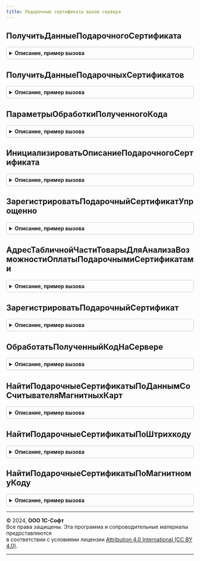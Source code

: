 ```yaml
---
title: Подарочные сертификаты вызов сервера
---
```



## ПолучитьДанныеПодарочногоСертификата
<details style="margin: 1em 0; padding: 0.5em; border: 1px solid #ccc; border-radius: 6px;">

<summary style="font-weight: bold; cursor: pointer;">Описание, пример вызова</summary>

```bsl

// Возвращает структуру с данными подарочного сертификата на конец дня текущей даты сеанса, включая границу.
//
// Параметры:
//  ПодарочныйСертификат - СправочникСсылка.ПодарочныеСертификаты - Подарочный сертификат.
//  ВидПодарочногоСертификата - СправочникСсылка.ВидыПодарочныхСертификатов - Вид подарочного сертификата.
//
// Возвращаемое значение:
//  см. ПодарочныеСертификатыВызовСервера.ИнициализироватьОписаниеПодарочногоСертификата
//
Функция ПолучитьДанныеПодарочногоСертификата(ПодарочныйСертификат, ВидПодарочногоСертификата = Неопределено) Экспорт
```

Пример вызова
```bsl
Результат = ПодарочныеСертификатыВызовСервера.ПолучитьДанныеПодарочногоСертификата(ПодарочныйСертификат, ВидПодарочногоСертификата);
```
</details>

## ПолучитьДанныеПодарочныхСертификатов
<details style="margin: 1em 0; padding: 0.5em; border: 1px solid #ccc; border-radius: 6px;">

<summary style="font-weight: bold; cursor: pointer;">Описание, пример вызова</summary>

```bsl

// Возвращает соответствие, где ключом является ссылка на справочник Подарочные сертификаты,
// а значением структура с данными подарочного сертификата.
//
// Параметры:
//  ПодарочныеСертификаты - Массив Из СправочникСсылка.ПодарочныеСертификаты - Подарочные сертификат.
//  ТекущаяДата - Дата, Неопределено - Если передана дата, то остатки и срез последих будут посчитаны на конец дня, включая границу,
//										иначе будет использован конец дня текущей даты сеанса.
//  ТекущийДокумент - ДокументСсылка, Неопределено - Если передана ссылка, то остатки и срез последних будут посчитаны на момент времени исключая границу;
//													При этом, если значение ТекущаяДата не задано, то будет использована ТекущаяДатаСеанса.
//
// Возвращаемое значение:
//  Соответствие из КлючИЗначение:
//  * Ключ - СправочникСсылка.ПодарочныеСертификаты
//  * Значение - см. ПодарочныеСертификатыВызовСервера.ИнициализироватьОписаниеПодарочногоСертификата
//
Функция ПолучитьДанныеПодарочныхСертификатов(ПодарочныеСертификаты, ТекущаяДата = Неопределено, ТекущийДокумент = Неопределено) Экспорт
```

Пример вызова
```bsl
Результат = ПодарочныеСертификатыВызовСервера.ПолучитьДанныеПодарочныхСертификатов(ПодарочныеСертификаты, ТекущаяДата, ТекущийДокумент);
```
</details>

## ПараметрыОбработкиПолученногоКода
<details style="margin: 1em 0; padding: 0.5em; border: 1px solid #ccc; border-radius: 6px;">

<summary style="font-weight: bold; cursor: pointer;">Описание, пример вызова</summary>

```bsl

// Возращает структуру параметров, которая используется при обработке кода подарочного сертификата.
//
// Возвращаемое значение:
//  Структура - Структура со свойствами:
//   * Отборы - Структура - Дополнительные отборы при поиске подарочных сертификатов;
//							может иметь свойства, например: Организация, Статус, Валюта, УчетПодарочныхСертификатов2_5;
//							если свойство РегистрироватьНовые установлено в значение Истина, то в методе ПодарочныеСертификатыВызовСервера.ОбработатьПолученныйКодНаСервере
//							отбор по полю Статус отключается, так как оно не является ключевым для проверки уникальности подарочного сертификата.
//   * РегистрироватьНовые - Булево - Необходимость регистрации подарочных сертификатов, которые не были найдены по коду.
//
Функция ПараметрыОбработкиПолученногоКода() Экспорт
```

Пример вызова
```bsl
Результат = ПодарочныеСертификатыВызовСервера.ПараметрыОбработкиПолученногоКода() 
```
</details>

## ИнициализироватьОписаниеПодарочногоСертификата
<details style="margin: 1em 0; padding: 0.5em; border: 1px solid #ccc; border-radius: 6px;">

<summary style="font-weight: bold; cursor: pointer;">Описание, пример вызова</summary>

```bsl

// Функция возвращает пустую структуру данных подарочного сертификата.
//
// Возвращаемое значение:
//  Структура - Структура со свойствами:
//   * Ссылка - СправочникСсылка.ПодарочныеСертификаты - Подарочный сертификат.
//   * Штрихкод - Строка - Штрихкод.
//   * МагнитныйКод - Строка - Магнитный код.
//   * СерийныйНомер - Строка - Серийный номер.
//   * ВидПодарочногоСертификата - СправочникСсылка.ВидыПодарочныхСертификатов - Вид подарочного сертификата.
//   * ЧастичнаяОплата - Булево - Если Истина, то сертификат многоразовый
//   * Наименование - Строка - Наименование подарочного сертификата.
//   * ТипКарты - ПеречислениеСсылка.ТипыКарт - Тип карты.
//   * СтатусАктивации - Булево - Статус активации подарочного сертификата.
//   * СтатусИзИсторииПодарочныхСертификатов - ПеречислениеСсылка.СтатусыПодарочныхСертификатов - Статус подарочного сертификата из регистра История подарочных сертификатов.
//   * Аннулирован - Булево - Признак того, что сертификат аннулирован.
//   * ОформленВозврат - Булево - Признак того, что был оформлен возврат сертификата.
//   * Номинал - Число - Номинал подарочного сертификата.
//   * Остаток - Число - Остаток номинала подарочного сертификата.
//   * Валюта - СправочникСсылка.Валюты - Валюта подарочного сертификата.
//   * СегментНоменклатуры - СправочникСсылка.СегментыНоменклатуры - Сегмент номенклатуры подарочного сертификата.
//   * ПериодДействия - ПеречислениеСсылка.Периодичность - Период действия подарочного сертификата.
//   * КоличествоПериодовДействия - Число - Количество периодов действия.
//   * ДатаНачалаДействия - Дата - Дата начала действия.
//   * ДатаОкончанияДействия - Дата - Дата окончания действия.
//   * ОбъектРасчетов - СправочникСсылка.ОбъектыРасчетов - Объект расчетов
//   * Партнер - СправочникСсылка.Партнеры - Партнер из объекта расчетов
//   * СтатьяДвиженияДенежныхСредствПродажа - СправочникСсылка.СтатьиДвиженияДенежныхСредств -
//   * СтатьяДвиженияДенежныхСредствВозврат - СправочникСсылка.СтатьиДвиженияДенежныхСредств -
//   * СтатьяДоходов - ПланВидовХарактеристикСсылка.СтатьиДоходов -
//   * АналитикаДоходов - Характеристика.СтатьиДоходов -
//
Функция ИнициализироватьОписаниеПодарочногоСертификата() Экспорт
```

Пример вызова
```bsl
Результат = ПодарочныеСертификатыВызовСервера.ИнициализироватьОписаниеПодарочногоСертификата() 
```
</details>

## ЗарегистрироватьПодарочныйСертификатУпрощенно
<details style="margin: 1em 0; padding: 0.5em; border: 1px solid #ccc; border-radius: 6px;">

<summary style="font-weight: bold; cursor: pointer;">Описание, пример вызова</summary>

```bsl

// Процедура записывает в базу данных подарочный сертификат на основании
// передаваемых данных о коде и виде сертификата.
//
// Параметры:
//  ВидПодарочногоСертификата - СправочникСсылка.ВидыПодарочныхСертификатов - Вид подарочного сертификата.
//  ТипКода - ПеречислениеСсылка.ТипыКодовКарт - Тип кода карты.
//  МагнитныйКод - Строка - Магнитный код.
//  Штрихкод - Строка - Штрихкод.
//
// Возвращаемое значение:
//  СправочникСсылка.ПодарочныеСертификаты - Зарегистрированный подарочный сертификат.
//
Функция ЗарегистрироватьПодарочныйСертификатУпрощенно(ВидПодарочногоСертификата, ТипКода, МагнитныйКод, Штрихкод) Экспорт
```

Пример вызова
```bsl
Результат = ПодарочныеСертификатыВызовСервера.ЗарегистрироватьПодарочныйСертификатУпрощенно(ВидПодарочногоСертификата, ТипКода, МагнитныйКод, Штрихкод) 
```
</details>

## АдресТабличнойЧастиТоварыДляАнализаВозможностиОплатыПодарочнымиСертификатами
<details style="margin: 1em 0; padding: 0.5em; border: 1px solid #ccc; border-radius: 6px;">

<summary style="font-weight: bold; cursor: pointer;">Описание, пример вызова</summary>

```bsl

//Возвращает адрес во временном хранилище с данными табличной части документа для анализа возможности оплаты подарочными сертификатами.
//
// Параметры:
//  Ссылка - ДокументСсылка, СправочникСсылка -
//  УникальныйИдентификатор - УникальныйИдентификатор - Уникальный идентификатор для привязки во временном хранилище.
//
// Возвращаемое значение:
//  Строка, Неопределено - Адрес во временном хранилище
//
Функция АдресТабличнойЧастиТоварыДляАнализаВозможностиОплатыПодарочнымиСертификатами(Знач Ссылка, Знач УникальныйИдентификатор) Экспорт
```

Пример вызова
```bsl
Результат = ПодарочныеСертификатыВызовСервера.АдресТабличнойЧастиТоварыДляАнализаВозможностиОплатыПодарочнымиСертификатами(Ссылка, УникальныйИдентификатор) 
```
</details>

## ЗарегистрироватьПодарочныйСертификат
<details style="margin: 1em 0; padding: 0.5em; border: 1px solid #ccc; border-radius: 6px;">

<summary style="font-weight: bold; cursor: pointer;">Описание, пример вызова</summary>

```bsl

// Процедура записывает в базу данных подарочный сертификат на основании
// передаваемых данных о сертификате.
//
// Параметры:
//  СтруктураДанныхПодарочногоСертификата - см. ПодарочныеСертификатыВызовСервера.ИнициализироватьОписаниеПодарочногоСертификата
//
// Возвращаемое значение:
//  СправочникСсылка.ПодарочныеСертификаты - Зарегистрированный подарочный сертифика.
//
Функция ЗарегистрироватьПодарочныйСертификат(СтруктураДанныхПодарочногоСертификата) Экспорт
```

Пример вызова
```bsl
Результат = ПодарочныеСертификатыВызовСервера.ЗарегистрироватьПодарочныйСертификат(СтруктураДанныхПодарочногоСертификата) 
```
</details>

## ОбработатьПолученныйКодНаСервере
<details style="margin: 1em 0; padding: 0.5em; border: 1px solid #ccc; border-radius: 6px;">

<summary style="font-weight: bold; cursor: pointer;">Описание, пример вызова</summary>

```bsl

// Функция выполняет поиск подарочных сертификатов по коду.
//
// Параметры:
//  Данные - Строка - считанный код.
//  ТипКодаКарты - ПеречислениеСсылка.ТипыКодовКарт - тип считанного кода.
//	ДополнительныеПараметры - см. ПодарочныеСертификатыВызовСервера.ПараметрыОбработкиПолученногоКода
//
// Возвращаемое значение:
//  Массив Из СправочникСсылка.ПодарочныеСертификаты - Найденные подарочные сертификаты.
//
Функция ОбработатьПолученныйКодНаСервере(Данные, ТипКодаКарты, ДополнительныеПараметры) Экспорт
```

Пример вызова
```bsl
Результат = ПодарочныеСертификатыВызовСервера.ОбработатьПолученныйКодНаСервере(Данные, ТипКодаКарты, ДополнительныеПараметры) 
```
</details>

## НайтиПодарочныеСертификатыПоДаннымСоСчитывателяМагнитныхКарт
<details style="margin: 1em 0; padding: 0.5em; border: 1px solid #ccc; border-radius: 6px;">

<summary style="font-weight: bold; cursor: pointer;">Описание, пример вызова</summary>

```bsl

// Функция выполняет поиск подарочных сертификатов по данным, полученным из считывателя
// магнитных карт.
//
// Параметры:
//  Данные - Массив из Строка - Данные, полученные из считывателя магнитных карт.
//  Отборы - Структура -
//
// Возвращаемое значение:
//  Структура - Структура со свойствами:
//   * ЗарегистрированныеПодарочныеСертификаты - Массив из см. ИнициализироватьОписаниеПодарочногоСертификата
//   * НеЗарегистрированныеПодарочныеСертификаты - Массив из см. ИнициализироватьОписаниеПодарочногоСертификата
//
Функция НайтиПодарочныеСертификатыПоДаннымСоСчитывателяМагнитныхКарт(Данные, Отборы = Неопределено) Экспорт
```

Пример вызова
```bsl
Результат = ПодарочныеСертификатыВызовСервера.НайтиПодарочныеСертификатыПоДаннымСоСчитывателяМагнитныхКарт(Данные, Отборы);
```
</details>

## НайтиПодарочныеСертификатыПоШтрихкоду
<details style="margin: 1em 0; padding: 0.5em; border: 1px solid #ccc; border-radius: 6px;">

<summary style="font-weight: bold; cursor: pointer;">Описание, пример вызова</summary>

```bsl

// Функция выполняет поиск подарочных сертификатов по штрихкоду.
//
// Параметры:
//  Штрихкод - Строка - Штрихкод.
//	Отборы - Структура -
//
// Возвращаемое значение:
//  см. ПодарочныеСертификатыСервер.НайтиПодарочныеСертификаты
//
Функция НайтиПодарочныеСертификатыПоШтрихкоду(Штрихкод, Отборы = Неопределено) Экспорт
```

Пример вызова
```bsl
Результат = ПодарочныеСертификатыВызовСервера.НайтиПодарочныеСертификатыПоШтрихкоду(Штрихкод, Отборы);
```
</details>

## НайтиПодарочныеСертификатыПоМагнитномуКоду
<details style="margin: 1em 0; padding: 0.5em; border: 1px solid #ccc; border-radius: 6px;">

<summary style="font-weight: bold; cursor: pointer;">Описание, пример вызова</summary>

```bsl

// Функция выполняет поиск подарочных сертификатов по магнитному коду.
//
// Параметры:
//  МагнитныйКод - Строка - Магнитный код.
//	Отборы - Структура -
//
// Возвращаемое значение:
// 	см. ПодарочныеСертификатыСервер.НайтиПодарочныеСертификаты
//
Функция НайтиПодарочныеСертификатыПоМагнитномуКоду(МагнитныйКод, Отборы = Неопределено) Экспорт
```

Пример вызова
```bsl
Результат = ПодарочныеСертификатыВызовСервера.НайтиПодарочныеСертификатыПоМагнитномуКоду(МагнитныйКод, Отборы);
```
</details>

---

© 2024, **ООО 1С-Софт**  
Все права защищены. Эта программа и сопроводительные материалы предоставляются  
в соответствии с условиями лицензии [Attribution 4.0 International (CC BY 4.0)](https://creativecommons.org/licenses/by/4.0/legalcode).

---
